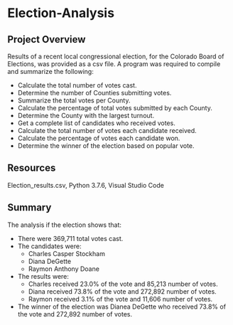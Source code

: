 # Election-Analysis

## Project Overview
Results of a recent local congressional election, for the Colorado Board of Elections, was provided as a csv file.  A program was required to compile and summarize the following:

  - Calculate the total number of votes cast.
  - Determine the number of Counties submitting votes.
  - Summarize the total votes per County.
  - Calculate the percentage of total votes submitted by each County.
  - Determine the County with the largest turnout.
  - Get a complete list of candidates who received votes.
  - Calculate the total number of votes each candidate received.
  - Calculate the percentage of votes each candidate won.
  - Determine the winner of the election based on popular vote.

## Resources
Election_results.csv, 
Python 3.7.6, Visual Studio Code

## Summary
The analysis if the election shows that:
  - There were 369,711 total votes cast.
  - The candidates were:
      - Charles Casper Stockham
      - Diana DeGette
      - Raymon Anthony Doane
  - The results were:
      - Charles received 23.0% of the vote and 85,213 number of votes.
      - Diana received 73.8% of the vote and 272,892 number of votes.
      - Raymon received 3.1% of the vote and 11,606 number of votes.
  - The winner of the election was Dianea DeGette who received 73.8% of the vote and 272,892 number of votes.
